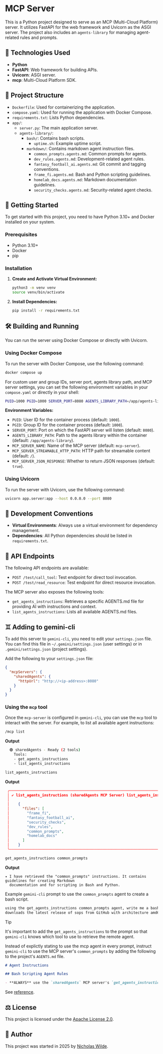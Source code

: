 # MCP Server

This is a Python project designed to serve as an MCP (Multi-Cloud Platform) server. It utilizes FastAPI for the web framework and Uvicorn as the ASGI server. The project also includes an `agents-library` for managing agent-related rules and prompts.

## :rocket: Technologies Used

*   **Python**
*   **FastAPI**: Web framework for building APIs.
*   **Uvicorn**: ASGI server.
*   **mcp**: Multi-Cloud Platform SDK.

## :open_file_folder: Project Structure

*   `Dockerfile`: Used for containerizing the application.
*   `compose.yaml`: Used for running the application with Docker Compose.
*   `requirements.txt`: Lists Python dependencies.
*   `app/`:
    *   `server.py`: The main application server.
    *   `agents-library/`:
        *   `bash/`: Contains bash scripts.
            *   `uptime.sh`: Example uptime script.
        *   `markdown/`: Contains markdown agent instruction files.
            *   `common_prompts.agents.md`: Common prompts for agents.
            *   `dev_rules.agents.md`: Development-related agent rules.
            *   `fantasy_football_ai.agents.md`: Git commit and tagging conventions.
            *   `frame_fi.agents.md`: Bash and Python scripting guidelines.
            *   `homelab_docs.agents.md`: Markdown documentation guidelines.
            *   `security_checks.agents.md`: Security-related agent checks.

## :checkered_flag: Getting Started

To get started with this project, you need to have Python 3.10+ and Docker installed on your system.

### Prerequisites

*   Python 3.10+
*   Docker
*   pip

### Installation

1.  **Create and Activate Virtual Environment:**
    ```bash
    python3 -m venv venv
    source venv/bin/activate
    ```

2.  **Install Dependencies:**
    ```bash
    pip install -r requirements.txt
    ```

## :hammer_and_wrench: Building and Running

You can run the server using Docker Compose or directly with Uvicorn.

### Using Docker Compose

To run the server with Docker Compose, use the following command:

```bash
docker compose up
```

For custom user and group IDs, server port, agents library path, and MCP server settings, you can set the following environment variables in your `compose.yaml` or directly in your shell:

```bash
PUID=1000 PGID=1000 SERVER_PORT=8080 AGENTS_LIBRARY_PATH=/app/agents-library MCP_SERVER_NAME=mcp-server MCP_SERVER_STREAMABLE_HTTP_PATH=/ MCP_SERVER_JSON_RESPONSE=true docker compose up
```

**Environment Variables:**

*   `PUID`: User ID for the container process (default: `1000`).
*   `PGID`: Group ID for the container process (default: `1000`).
*   `SERVER_PORT`: Port on which the FastAPI server will listen (default: `8080`).
*   `AGENTS_LIBRARY_PATH`: Path to the agents library within the container (default: `/app/agents-library`).
*   `MCP_SERVER_NAME`: Name of the MCP server (default: `mcp-server`).
*   `MCP_SERVER_STREAMABLE_HTTP_PATH`: HTTP path for streamable content (default: `/`).
*   `MCP_SERVER_JSON_RESPONSE`: Whether to return JSON responses (default: `true`).

### Using Uvicorn

To run the server with Uvicorn, use the following command:

```bash
uvicorn app.server:app --host 0.0.0.0 --port 8080
```

## :scroll: Development Conventions

*   **Virtual Environments**: Always use a virtual environment for dependency management.
*   **Dependencies**: All Python dependencies should be listed in `requirements.txt`.

## :electric_plug: API Endpoints

The following API endpoints are available:

*   `POST /test/call_tool`: Test endpoint for direct tool invocation.
*   `POST /test/read_resource`: Test endpoint for direct resource invocation.

The MCP server also exposes the following tools:

*   `get_agents_instructions`: Retrieves a specific AGENTS.md file for providing AI with instructions and context.
*   `list_agents_instructions`: Lists all available AGENTS.md files.

## :gemini: Adding to gemini-cli

To add this server to `gemini-cli`, you need to edit your `settings.json` file. You can find this file in `~/.gemini/settings.json` (user settings) or in `.gemini/settings.json` (project settings).

Add the following to your `settings.json` file:

```json
{
  "mcpServers": {
    "sharedAgents": {
      "httpUrl": "http://<ip-address>:8080"
    }
  }
}
```

### Using the `mcp` tool

Once the `mcp-server` is configured in `gemini-cli`, you can use the `mcp` tool to interact with the server. For example, to list all available agent instructions:

```bash
/mcp list
```

**Output**

```bash
  🟢 sharedAgents - Ready (2 tools)
    Tools:
    - get_agents_instructions
    - list_agents_instructions
```

```bash
list_agents_instructions
```

**Output**

```json
 ╭───────────────────────────────────────────────────────────────────────────────────────────────────────────╮
 │ ✔ list_agents_instructions (sharedAgents MCP Server) list_agents_instructions (sharedAgents MCP Server)  │
 │                                                                                                           │
 │    {                                                                                                      │
 │      "files": [                                                                                           │
 │        "frame_fi",                                                                                        │
 │        "fantasy_football_ai",                                                                             │
 │        "security_checks",                                                                                 │
 │        "dev_rules",                                                                                       │
 │        "common_prompts",                                                                                  │
 │        "homelab_docs"                                                                                     │
 │      ]                                                                                                    │
 │    }                                                                                                      │
 ╰───────────────────────────────────────────────────────────────────────────────────────────────────────────╯
```

```bash
get_agents_instructions common_prompts
```

**Output**

```
✦ I have retrieved the "common_prompts" instructions. It contains guidelines for creating Markdown
  documentation and for scripting in Bash and Python.
```

Example `gemini-cli` prompt to use the `common_prompts` agent to create a bash script.

```bash
using the get_agents_instructions common_prompts agent, write me a bash script that checks
downloads the latest release of sops from GitHub with architecture amd64 and linux. 
```

>[!TIP]
>It's important to add the `get_agents_instructions` to the prompt so that `gemini-cli` knows which tool to use to retrieve the remote agent.

Instead of explictly stating to use the mcp agent in every prompt, instruct `gemini-cli` to use the MCP server's `common_prompts` by adding the following to the project's `AGENTS.md` file.

```markdown
# Agent Instructions

## Bash Scripting Agent Rules

- **ALWAYS** use the `sharedAgents` MCP server's `get_agents_instructions` `common_prompts` agent whenever a user asks to create or modify a bash script.
```
See [reference][1].

## :balance_scale: License

This project is licensed under the [Apache License 2.0](./LICENSE).

## :pencil: Author

This project was started in 2025 by [Nicholas Wilde](https://github.com/nicholaswilde/).

[1]: <https://github.com/google-gemini/gemini-cli/blob/main/docs/tools/mcp-server.md>
